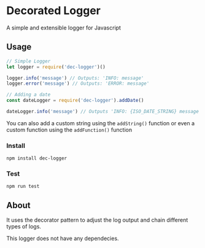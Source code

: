 # Decorated Logger #

A simple and extensible logger for Javascript

## Usage ##

```javascript
// Simple Logger
let logger = require('dec-logger')()

logger.info('message') // Outputs: 'INFO: message'
logger.error('message') // Outputs: 'ERROR: message'

// Adding a date
const dateLogger = require('dec-logger').addDate()

dateLogger.info('message') // Outputs 'INFO: {ISO_DATE_STRING} message
```

You can also add a custom string using the `addString()` function or
even a custom function using the `addFunction()` function

### Install ###

`npm install dec-logger`

### Test ###

`npm run test`

## About ##

It uses the decorator pattern to adjust the log output and chain different 
types of logs. 

This logger does not have any dependecies. 
